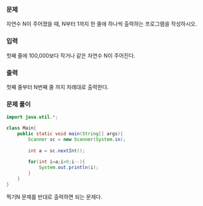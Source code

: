 ### 문제

자연수 N이 주어졌을 때, N부터 1까지 한 줄에 하나씩 출력하는 프로그램을 작성하시오.

### 입력

첫째 줄에 100,000보다 작거나 같은 자연수 N이 주어진다.

### 출력

첫째 줄부터 N번째 줄 까지 차례대로 출력한다.

### 문제 풀이

```java
import java.util.*;

class Main{
    public static void main(String[] args){
        Scanner sc = new Scanner(System.in);
        
        int a = sc.nextInt();
        
        for(int i=a;i>0;i--){
            System.out.println(i);
		}
    }
}
```

찍기N 문제를 반대로 출력하면 되는 문제다.